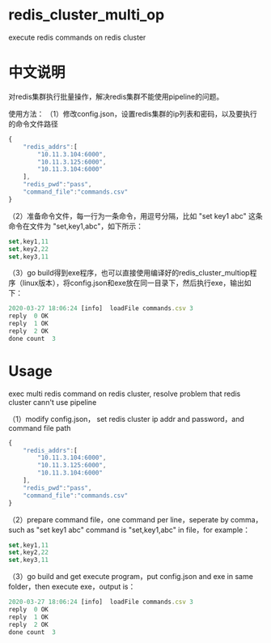 # redis_cluster_multi_op
execute redis commands on redis cluster

# 中文说明
对redis集群执行批量操作，解决redis集群不能使用pipeline的问题。

使用方法：
（1）修改config.json，设置redis集群的ip列表和密码，以及要执行的命令文件路径
```javascript
{
    "redis_addrs":[
        "10.11.3.104:6000",
        "10.11.3.125:6000",
        "10.11.3.104:6000"
    ],
    "redis_pwd":"pass",
    "command_file":"commands.csv"
}
```
（2）准备命令文件，每一行为一条命令，用逗号分隔，比如 "set key1 abc" 这条命令在文件为 "set,key1,abc"，如下所示：
```javascript
set,key1,11
set,key2,22
set,key3,11
```
（3）go build得到exe程序，也可以直接使用编译好的redis_cluster_multiop程序（linux版本），将config.json和exe放在同一目录下，然后执行exe，输出如下：
```javascript
2020-03-27 18:06:24 [info]  loadFile commands.csv 3
reply  0 OK
reply  1 OK
reply  2 OK
done count  3
```

# Usage
exec multi redis command on redis cluster, resolve problem that redis cluster cann't use pipeline

（1）modify config.json， set redis cluster ip addr and password，and command file path
```javascript
{
    "redis_addrs":[
        "10.11.3.104:6000",
        "10.11.3.125:6000",
        "10.11.3.104:6000"
    ],
    "redis_pwd":"pass",
    "command_file":"commands.csv"
}
```
（2）prepare command file，one command per line，seperate by comma，such as "set key1 abc" command is "set,key1,abc" in file，for example：
```javascript
set,key1,11
set,key2,22
set,key3,11
```
（3）go build and get execute program，put config.json and exe in same folder，then execute exe，output is：
```javascript
2020-03-27 18:06:24 [info]  loadFile commands.csv 3
reply  0 OK
reply  1 OK
reply  2 OK
done count  3
```
